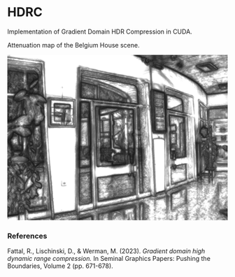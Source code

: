 # HDRC
Implementation of Gradient Domain HDR Compression in CUDA.

Attenuation map of the Belgium House scene.

<img src="./output/belgium_attenuation.png" alt="belgium_attenuation" width="600">

### References
Fattal, R., Lischinski, D., & Werman, M. (2023). _Gradient domain high dynamic range compression._ In Seminal Graphics Papers: Pushing the Boundaries, Volume 2 (pp. 671-678).
